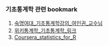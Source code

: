 ### 기초통계학 관련 bookmark

1. [숙명여대_기초통계학강의_여인권_교수님](http://ocw.sookmyung.ac.kr/?course=2044)
2. [위키통계학_기초통계학_링크](https://ko.wikiversity.org/wiki/%EA%B8%B0%EC%B4%88%ED%86%B5%EA%B3%84%ED%95%99)
3. [Coursera_statistics_for_R](https://www.coursera.org/learn/probability-intro)

